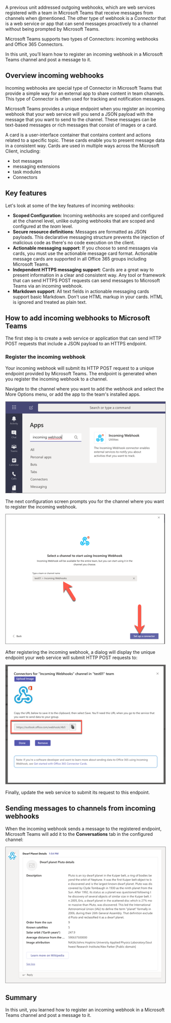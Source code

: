 A previous unit addressed outgoing webhooks, which are web services registered with a team in Microsoft Teams that receive messages from channels when @mentioned. The other type of webhook is a *Connector* that is a web service or app that can send messages proactively to a channel without being prompted by Microsoft Teams.

Microsoft Teams supports two types of Connectors: incoming webhooks and Office 365 Connectors.

In this unit, you’ll learn how to register an incoming webhook in a Microsoft Teams channel and post a message to it.

## Overview incoming webhooks

Incoming webhooks are special type of Connector in Microsoft Teams that provide a simple way for an external app to share content in team channels. This type of Connector is often used for tracking and notification messages.

Microsoft Teams provides a unique endpoint when you register an incoming webhook that your web service will you send a JSON payload with the message that you want to send to the channel. These messages can be text-based messages or rich messages that consist of images or a card.

A card is a user-interface container that contains content and actions related to a specific topic. These cards enable you to present message data in a consistent way. Cards are used in multiple ways across the Microsoft Client, including:

- bot messages
- messaging extensions
- task modules
- Connectors

## Key features

Let's look at some of the key features of incoming webhooks:

- **Scoped Configuration**: Incoming webhooks are scoped and configured at the channel level, unlike outgoing webhooks that are scoped and configured at the *team* level.
- **Secure resource definitions**: Messages are formatted as JSON payloads. This declarative messaging structure prevents the injection of malicious code as there's no code execution on the client.
- **Actionable messaging support**: If you choose to send messages via cards, you must use the actionable message card format. Actionable message cards are supported in all Office 365 groups including Microsoft Teams.
- **Independent HTTPS messaging support**: Cards are a great way to present information in a clear and consistent way. Any tool or framework that can send HTTPS POST requests can send messages to Microsoft Teams via an incoming webhook.
- **Markdown support**: All text fields in actionable messaging cards support basic Markdown. Don't use HTML markup in your cards. HTML is ignored and treated as plain text.

## How to add incoming webhooks to Microsoft Teams

The first step is to create a web service or application that can send HTTP POST requests that include a JSON payload to an HTTPS endpoint.

### Register the incoming webhook

Your incoming webhook will submit its HTTP POST request to a unique endpoint provided by Microsoft Teams. The endpoint is generated when you register the incoming webhook to a channel.

Navigate to the channel where you want to add the webhook and select the More Options menu, or add the app to the team's installed apps.

![Screenshot installing an incoming webhook](../media/05-test-03.png)

The next configuration screen prompts you for the channel where you want to register the incoming webhook.

![Screenshot selecting the channel to add the incoming webhook to](../media/05-test-04.png)

After registering the incoming webhook, a dialog will display the unique endpoint your web service will submit HTTP POST requests to:

![Screenshot of the unique webhook endpoint URL](../media/05-test-06.png)

Finally, update the web service to submit its request to this endpoint.

## Sending messages to channels from incoming webhooks

When the incoming webhook sends a message to the registered endpoint, Microsoft Teams will add it to the **Conversations** tab in the configured channel:

![Screenshot of rendered message](../media/05-test-09.png)

## Summary

In this unit, you learned how to register an incoming webhook in a Microsoft Teams channel and post a message to it.
